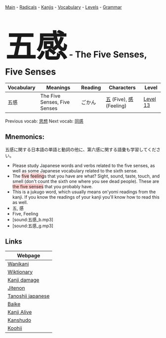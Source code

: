 <style> bigfont {font-size: 100px}</style>
[Main](../README.md) -
[Radicals](../radicals.md) -
[Kanjis](../kanjis.md) -
[Vocabulary](../vocabulary.md) -
[Levels](../levels.md) -
[Grammar](../grammar.md)
# <bigfont> 五感</bigfont> - The Five Senses, Five Senses 

| Vocabulary | Meanings | Reading | Characters | Level |
| --- | --- | --- | --- | --- |
| 五感 | The Five Senses, Five Senses | ごかん |  [五](../kanjis/五.md) (Five), [感](../kanjis/感.md) (Feeling) | [Level 13](../levels/wk_level13.md) |

Previous vocab: [思想](思想.md) Next vocab: [同感](同感.md) 

## Mnemonics:
五感に関する日本語の単語と動詞の他に、第六感に関する語彙も学習してください。
* Please study Japanese words and verbs related to the five senses, as well as some Japanese vocabulary related to the sixth sense.
* The <span style="background-color:#ffcccb"> five</span> <span style="background-color:#ffcccb"> feeling</span>s that you have are what? Sight, sound, taste, touch, and smell (don't count the sixth one where you see dead people). These are <span style="background-color:#ffcccb"> the five senses</span> that you probably have.
* This is a jukugo word, which usually means on'yomi readings from the kanji. If you know the readings of your kanji you'll know how to read this as well.
* 五, 感
* Five, Feeling
* [sound:五感_b.mp3]
* [sound:五感_g.mp3]


## Links 

| Webpage |
| --- |
| [Wanikani          ](https://www.wanikani.com/kanji/五感) |
| [Wiktionary        ](https://en.wiktionary.org/wiki/五感) |
| [Kanji damage      ](http://www.kanjidamage.com/kanji/search?utf8=✓&q=五感) |
| [Jitenon           ](https://jitenon.com/kanji/五感) |
| [Tanoshii japanese ](https://www.tanoshiijapanese.com/dictionary/kanji.cfm?k=五感) |
| [Baike             ](https://baike.baidu.com/item/五感) |
| [Kanji Alive       ](https://app.kanjialive.com/五感) |
| [Kanshudo          ](https://www.kanshudo.com/searchmn?q=五感) |
| [Koohii            ](https://kanji.koohii.com/study/kanji/五感) |
